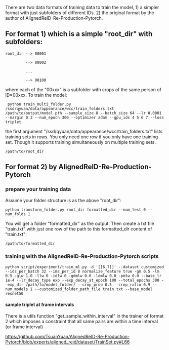 There are two data formats of training data to train the model, 1) a simpler format with just subfolders of different IDs. 2) the original format by the author of AlignedReID-Re-Production-Pytorch. 


## For format 1) which is a simple "root_dir" with subfolders:
```console
root_dir --> 00001

         --> 00002
         
         ...
         
         --> 00100
```
where each of the "00xxx" is a subfolder with crops of the same person of ID=00xxx.
To train the model:
```console
 python train_multi_folder.py /ssd/qyuan/data/appearance/wcc/train_folders.txt  /path/to/output/model.pth --sample_size 8 --batch_size 64 --lr 0.0001 --margin 0.3 --num_epoch 300 --optimizer adam --gpu_ids 4 5 6 7 --loss triplet
```
the first argument "/ssd/qyuan/data/appearance/wcc/train_folders.txt" lists training sets in rows. You only need one row if you only have one training set. Though it supports training simultaneously on multiple training sets.
```console
/path/to/root_dir
```

## For format 2) by AlignedReID-Re-Production-Pytorch
### prepare your training data
Assume your folder structure is as the above "root_dir":


```console
python transform_folder.py root_dir formatted_dir --num_test 0 --num_folds 1 
```
You will get a folder "formatted_dir" as the output. Then create a txt file "train.txt" with just one row of the path to this formatted_dir
content of "train.txt":
```sh
/path/to/formatted_dir
```

### training with the AlignedReID-Re-Production-Pytorch scripts

```console
python script/experiment/train_ml.py -d '[[6,7]]' --dataset customized --ids_per_batch 32 --ims_per_id 8 normalize_feature true -gm 0.5 -lm 0.5 -glw 1.0 -llw 0 -idlw 0 -gdmlw 0.0 -ldmlw 0.0 -pmlw 0.0 --base_lr 1e-4 --lr_decay_type exp --exp_decay_at_epoch 100 --total_epochs 300 --exp_dir /path/to/model_folder/ --crop_prob 0.5 --crop_ratio 0.9 --num_models 1 --customized_folder_path_file train.txt --base_model resnet50
```

#### sample triplet at frame intervals
There is a utils function "get_sample_within_interval" in the trainer of format 2 which imposes a constraint that all same pairs are within a time interval (or frame interval)

https://github.com/TsuanYuan/AlignedReID-Re-Production-Pytorch/blob/experts/aligned_reid/dataset/TrainSet.py#L66
